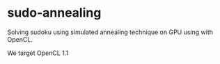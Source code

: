 # sudo-annealing

Solving sudoku using simulated annealing technique on GPU using with OpenCL.

We target OpenCL 1.1

